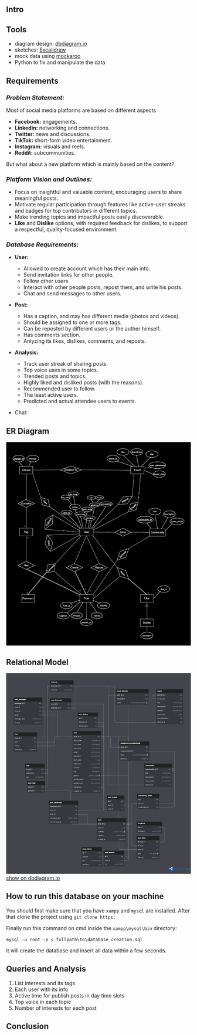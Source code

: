 ## **Intro**

## **Tools**

* diagram design: [dbdiagram.io](https://dbdiagram.io)
* sketches: [Excalidraw](https://excalidraw.com/)
* mock data using [mockaroo](https://www.mockaroo.com/)
* Python to fix and manipulate the data

## Requirements

### *Problem Statement:*

Most of social media platforms are based on different aspects

- **Facebook:** engagements.
- **Linkedin:** networking and connections.
- **Twitter:** news and discussions.
- **TikTok:** short-form video entertainment.
- **Instagram:** visuals and reels.
- **Reddit:** subcommunities.

But what about a new platform which is mainly based on the content?

### *Platform Vision and Outlines:*

* Focus on insightful and valuable content, encouraging users to share meaningful posts.
* Motivate regular participation through features like active-user streaks and badges for top contributors in different topics.
* Make trending topics and impactful posts easily discoverable.
* **Like** and **Dislike** options, with required feedback for dislikes, to support a respectful, quality-focused environment.

### *Database Requirements:*

* **User:**

  * Allowed to create account which has their main info.
  * Send invitation links for other people.
  * Follow other users.
  * Interact with other people posts, repost them, and write his posts.
  * Chat and send messages to other users.
* **Post:**

  * Has a caption, and may has different media (photos and videos).
  * Should be assigned to one or more tags.
  * Can be reposted by different users or the auther himself.
  * Has comments section.
  * Anlyzing its likes, dislikes, comments, and reposts.
* **Analysis:**

  * Track user streak of sharing posts.
  * Top voice uses in some topics.
  * Trended posts and topics.
  * Highly liked and disliked posts (with the reasons).
  * Recommended user to follow.
  * The least active users.
  * Predicted and actual attendee users to events.
* Chat:

## **ER Diagram**
![Label](./imgs/er_diagram.drawio.svg)
## **Relational Model**
![Relational Model](imgs/relational-model.png "Relational Model")
<a href="https://dbdiagram.io/d/university-DBMS-project-672a3b04e9daa85aca67484d" target="_blank">show on dbdiagram.io</a>

## **How to run this database on your machine**
You should first make sure that you have `xampp` and `mysql` are installed. After that clone the project using `git clone https:`

Finally run this command on cmd inside the `xampp\mysql\bin` directory:
```
mysql -u root -p < fullpath\to\database_creation.sql
```
it will create the database and insert all data within a few seconds.
## Queries and Analysis
1) List interests and its tags
2) Each user with its info
3) Active time for publish posts in day time slots
4) Top voice in each topic
5) Number of interests for each post
## Conclusion
